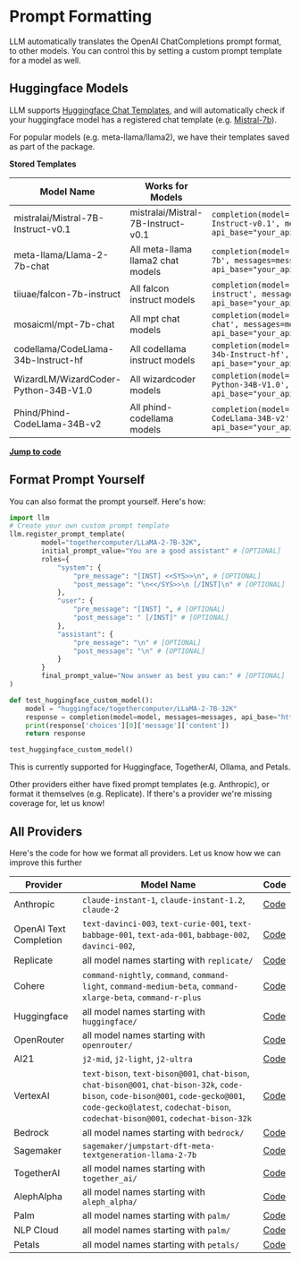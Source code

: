 # Prompt Formatting

LLM automatically translates the OpenAI ChatCompletions prompt format, to other models. You can control this by setting a custom prompt template for a model as well. 

## Huggingface Models 

LLM supports [Huggingface Chat Templates](https://huggingface.co/docs/transformers/main/chat_templating), and will automatically check if your huggingface model has a registered chat template (e.g. [Mistral-7b](https://huggingface.co/mistralai/Mistral-7B-Instruct-v0.1/blob/main/tokenizer_config.json#L32)).

For popular models (e.g. meta-llama/llama2), we have their templates saved as part of the package. 

**Stored Templates**

| Model Name | Works for Models | Completion Call
| -------- | -------- | -------- |
| mistralai/Mistral-7B-Instruct-v0.1 | mistralai/Mistral-7B-Instruct-v0.1| `completion(model='huggingface/mistralai/Mistral-7B-Instruct-v0.1', messages=messages, api_base="your_api_endpoint")` |
| meta-llama/Llama-2-7b-chat | All meta-llama llama2 chat models| `completion(model='huggingface/meta-llama/Llama-2-7b', messages=messages, api_base="your_api_endpoint")` |
| tiiuae/falcon-7b-instruct | All falcon instruct models | `completion(model='huggingface/tiiuae/falcon-7b-instruct', messages=messages, api_base="your_api_endpoint")` |
| mosaicml/mpt-7b-chat | All mpt chat models | `completion(model='huggingface/mosaicml/mpt-7b-chat', messages=messages, api_base="your_api_endpoint")` |
| codellama/CodeLlama-34b-Instruct-hf | All codellama instruct models | `completion(model='huggingface/codellama/CodeLlama-34b-Instruct-hf', messages=messages, api_base="your_api_endpoint")` |
| WizardLM/WizardCoder-Python-34B-V1.0 | All wizardcoder models | `completion(model='huggingface/WizardLM/WizardCoder-Python-34B-V1.0', messages=messages, api_base="your_api_endpoint")` |
| Phind/Phind-CodeLlama-34B-v2 | All phind-codellama models | `completion(model='huggingface/Phind/Phind-CodeLlama-34B-v2', messages=messages, api_base="your_api_endpoint")` |

[**Jump to code**](https://github.com/hanzoai/llm/blob/main/llm/llms/prompt_templates/factory.py)

## Format Prompt Yourself

You can also format the prompt yourself. Here's how: 

```python 
import llm
# Create your own custom prompt template 
llm.register_prompt_template(
	    model="togethercomputer/LLaMA-2-7B-32K",
        initial_prompt_value="You are a good assistant" # [OPTIONAL]
	    roles={
            "system": {
                "pre_message": "[INST] <<SYS>>\n", # [OPTIONAL]
                "post_message": "\n<</SYS>>\n [/INST]\n" # [OPTIONAL]
            },
            "user": { 
                "pre_message": "[INST] ", # [OPTIONAL]
                "post_message": " [/INST]" # [OPTIONAL]
            }, 
            "assistant": {
                "pre_message": "\n" # [OPTIONAL]
                "post_message": "\n" # [OPTIONAL]
            }
        }
        final_prompt_value="Now answer as best you can:" # [OPTIONAL]
)

def test_huggingface_custom_model():
    model = "huggingface/togethercomputer/LLaMA-2-7B-32K"
    response = completion(model=model, messages=messages, api_base="https://my-huggingface-endpoint")
    print(response['choices'][0]['message']['content'])
    return response

test_huggingface_custom_model()
```

This is currently supported for Huggingface, TogetherAI, Ollama, and Petals. 

Other providers either have fixed prompt templates (e.g. Anthropic), or format it themselves (e.g. Replicate). If there's a provider we're missing coverage for, let us know! 

## All Providers

Here's the code for how we format all providers. Let us know how we can improve this further


| Provider | Model Name | Code |
| -------- | -------- | -------- |
| Anthropic | `claude-instant-1`, `claude-instant-1.2`, `claude-2` | [Code](https://github.com/hanzoai/llm/blob/721564c63999a43f96ee9167d0530759d51f8d45/llm/llms/anthropic.py#L84)
| OpenAI Text Completion | `text-davinci-003`, `text-curie-001`, `text-babbage-001`, `text-ada-001`, `babbage-002`, `davinci-002`, | [Code](https://github.com/hanzoai/llm/blob/721564c63999a43f96ee9167d0530759d51f8d45/llm/main.py#L442)
| Replicate | all model names starting with `replicate/` | [Code](https://github.com/hanzoai/llm/blob/721564c63999a43f96ee9167d0530759d51f8d45/llm/llms/replicate.py#L180)
| Cohere | `command-nightly`, `command`, `command-light`, `command-medium-beta`, `command-xlarge-beta`, `command-r-plus` | [Code](https://github.com/hanzoai/llm/blob/721564c63999a43f96ee9167d0530759d51f8d45/llm/llms/cohere.py#L115)
| Huggingface | all model names starting with `huggingface/` | [Code](https://github.com/hanzoai/llm/blob/721564c63999a43f96ee9167d0530759d51f8d45/llm/llms/huggingface_restapi.py#L186)
| OpenRouter | all model names starting with `openrouter/` | [Code](https://github.com/hanzoai/llm/blob/721564c63999a43f96ee9167d0530759d51f8d45/llm/main.py#L611)
| AI21 | `j2-mid`, `j2-light`, `j2-ultra` | [Code](https://github.com/hanzoai/llm/blob/721564c63999a43f96ee9167d0530759d51f8d45/llm/llms/ai21.py#L107)
| VertexAI | `text-bison`, `text-bison@001`, `chat-bison`, `chat-bison@001`, `chat-bison-32k`, `code-bison`, `code-bison@001`, `code-gecko@001`, `code-gecko@latest`, `codechat-bison`, `codechat-bison@001`, `codechat-bison-32k` | [Code](https://github.com/hanzoai/llm/blob/721564c63999a43f96ee9167d0530759d51f8d45/llm/llms/vertex_ai.py#L89)
| Bedrock | all model names starting with `bedrock/` | [Code](https://github.com/hanzoai/llm/blob/721564c63999a43f96ee9167d0530759d51f8d45/llm/llms/bedrock.py#L183)
| Sagemaker | `sagemaker/jumpstart-dft-meta-textgeneration-llama-2-7b` | [Code](https://github.com/hanzoai/llm/blob/721564c63999a43f96ee9167d0530759d51f8d45/llm/llms/sagemaker.py#L89)
| TogetherAI | all model names starting with `together_ai/` | [Code](https://github.com/hanzoai/llm/blob/721564c63999a43f96ee9167d0530759d51f8d45/llm/llms/together_ai.py#L101)
| AlephAlpha | all model names starting with `aleph_alpha/` | [Code](https://github.com/hanzoai/llm/blob/721564c63999a43f96ee9167d0530759d51f8d45/llm/llms/aleph_alpha.py#L184)
| Palm | all model names starting with `palm/` | [Code](https://github.com/hanzoai/llm/blob/721564c63999a43f96ee9167d0530759d51f8d45/llm/llms/palm.py#L95)
| NLP Cloud | all model names starting with `palm/` | [Code](https://github.com/hanzoai/llm/blob/721564c63999a43f96ee9167d0530759d51f8d45/llm/llms/nlp_cloud.py#L120)
| Petals | all model names starting with `petals/` | [Code](https://github.com/hanzoai/llm/blob/721564c63999a43f96ee9167d0530759d51f8d45/llm/llms/petals.py#L87)